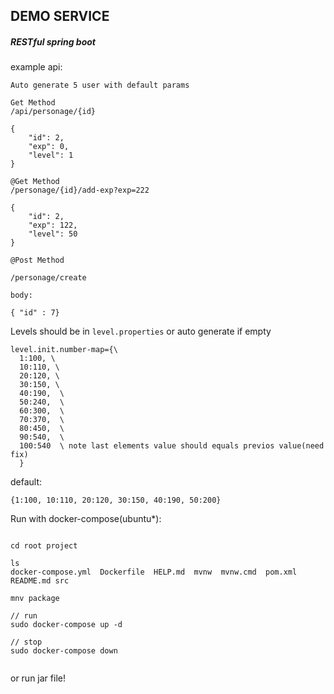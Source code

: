 ## DEMO SERVICE 

##### RESTful spring boot 

example api: 

`Auto generate 5 user with default params`

```
Get Method
/api/personage/{id}

{
    "id": 2,
    "exp": 0,
    "level": 1
}
```

```
@Get Method 
/personage/{id}/add-exp?exp=222

{
    "id": 2,
    "exp": 122,
    "level": 50
}
```

```aidl
@Post Method

/personage/create

body:

{ "id" : 7}
```

Levels should be in `level.properties` or auto generate if empty

```
level.init.number-map={\
  1:100, \
  10:110, \
  20:120, \
  30:150, \
  40:190,  \
  50:240,  \
  60:300,  \
  70:370,  \
  80:450,  \
  90:540,  \
  100:540  \ note last elements value should equals previos value(need fix)
  }
```
default:
```$xslt
{1:100, 10:110, 20:120, 30:150, 40:190, 50:200}
```

Run with docker-compose(ubuntu*):

```aidl

cd root project

ls 
docker-compose.yml  Dockerfile  HELP.md  mvnw  mvnw.cmd  pom.xml  README.md src

mnv package 

// run
sudo docker-compose up -d 

// stop
sudo docker-compose down


```

or run jar file!



